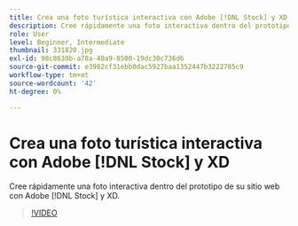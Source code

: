 ```yaml
---
title: Crea una foto turística interactiva con Adobe [!DNL Stock] y XD
description: Cree rápidamente una foto interactiva dentro del prototipo de su sitio web con Adobe [!DNL Stock] & XD
role: User
level: Beginner, Intermediate
thumbnail: 331820.jpg
exl-id: 98c8639b-a78a-40a9-8500-19dc30c736d6
source-git-commit: e3982cf31ebb0dac5927baa1352447b3222785c9
workflow-type: tm+mt
source-wordcount: '42'
ht-degree: 0%

---
```


# Crea una foto turística interactiva con Adobe [!DNL Stock] y XD

Cree rápidamente una foto interactiva dentro del prototipo de su sitio web con Adobe [!DNL Stock] y XD.

>[!VIDEO](https://video.tv.adobe.com/v/331820?hidetitle=true)
